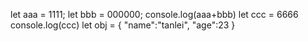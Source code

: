 let aaa = 1111;
let bbb = 000000;
console.log(aaa+bbb)
let ccc = 6666
console.log(ccc)
let obj = {
  "name":"tanlei",
  "age":23
}

